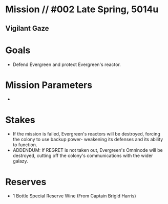 # Mission // #002 Late Spring, 5014u
## Vigilant Gaze
# Goals
- Defend Evergreen and protect Evergreen's reactor.

# Mission Parameters
- 

# Stakes
- If the mission is failed, Evergreen's reactors will be destroyed, forcing the colony to use backup power- weakening its defenses and its ability to function.
- ADDENDUM: If REGRET is not taken out, Evergreen's Omninode will be destroyed, cutting off the colony's communications with the wider galazy.

# Reserves
- 1 Bottle Special Reserve Wine (From Captain Brigid Harris)
